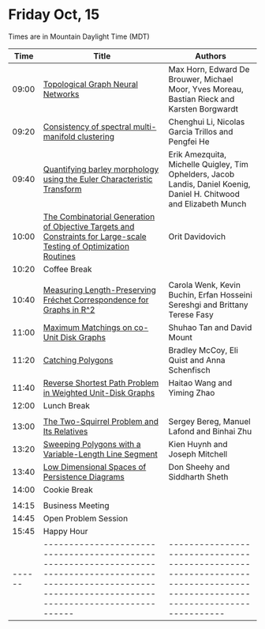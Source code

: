 # Friday Oct, 15

Times are in Mountain Daylight Time (MDT)

| Time | Title                                                                                                                                                          | Authors                                                                                                                   |
|------|----------------------------------------------------------------------------------------------------------------------------------------------------------------|---------------------------------------------------------------------------------------------------------------------------|
|09:00 | [Topological Graph Neural Networks](./assets/papers/FWCG2021_paper_12.pdf)                                                                                     | Max Horn, Edward De Brouwer, Michael Moor, Yves Moreau, Bastian Rieck and Karsten Borgwardt                               |
|09:20 | [Consistency of spectral multi-manifold clustering](./assets/papers/FWCG2021_paper_2.pdf)	                                                                    | Chenghui Li, Nicolas Garcia Trillos and Pengfei He                                                                        |
|09:40 | [Quantifying barley morphology using the Euler Characteristic Transform](./assets/papers/FWCG2021_paper_3.pdf)	                                                | Erik Amezquita, Michelle Quigley, Tim Ophelders, Jacob Landis, Daniel Koenig, Daniel H. Chitwood and Elizabeth Munch      |
|10:00 | [The Combinatorial Generation of Objective Targets and Constraints for Large-scale Testing of Optimization Routines](./assets/papers/FWCG2021_paper_4.pdf)     | Orit Davidovich                                                                                                           |
|10:20 | Coffee Break                                                                                                                                                   |                                                                                                                           |
|      |                                                                                                                                                                |                                                                                                                           |
|10:40 | [Measuring Length-Preserving Fréchet Correspondence for Graphs in R^2](./assets/papers/FWCG2021_paper_10.pdf)                                                  | Carola Wenk, Kevin Buchin, Erfan Hosseini Sereshgi and Brittany Terese Fasy                                               |
|11:00 | [Maximum Matchings on co-Unit Disk Graphs](./assets/papers/FWCG2021_paper_7.pdf)                                                                               | Shuhao Tan and David Mount                                                                                                |
|11:20 | [Catching Polygons](./assets/papers/FWCG2021_paper_8.pdf)                                                                                                      | Bradley McCoy, Eli Quist and Anna Schenfisch                                                                              |
|11:40 | [Reverse Shortest Path Problem in Weighted Unit-Disk Graphs](./assets/papers/FWCG2021_paper_6.pdf)                                                             | Haitao Wang and Yiming Zhao                                                                                               |
|12:00 | Lunch Break                                                                                                                                                    |                                                                                                                           |
|      |                                                                                                                                                                |                                                                                                                           |
|13:00 | [The Two-Squirrel Problem and Its Relatives](./assets/papers/FWCG2021_paper_5.pdf)                                                                             | Sergey Bereg, Manuel Lafond and Binhai Zhu                                                                                |
|13:20 | [Sweeping Polygons with a Variable-Length Line Segment](./assets/papers/FWCG2021_paper_11.pdf)                                                                 | Kien Huynh and Joseph Mitchell                                                                                            |
|13:40 | [Low Dimensional Spaces of Persistence Diagrams](./assets/papers/FWCG2021_paper_9.pdf)                                                                         | Don Sheehy and Siddharth Sheth                                                                                            |
|14:00 | Cookie Break                                                                                                                                                   |                                                                                                                           |
|      |                                                                                                                                                                |                                                                                                                           |
|14:15 | Business Meeting                                                                                                                                               |                                                                                                                           |
|14:45 | Open Problem Session                                                                                                                                           |                                                                                                                           |
|15:45 | Happy Hour                                                                                                                                                     |                                                                                                                           |
|------|----------------------------------------------------------------------------------------------------------------------------------------------------------------|---------------------------------------------------------------------------------------------------------------------------|
